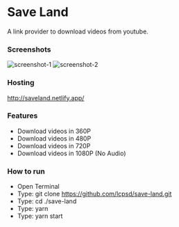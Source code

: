 # Save Land
A link provider to download videos from youtube.

### Screenshots
![screenshot-1](https://i.imgur.com/y82ZDrI.png)
![screenshot-2](https://i.imgur.com/uSd2U88.png)

### Hosting
http://saveland.netlify.app/

### Features
- Download videos in 360P
- Download videos in 480P
- Download videos in 720P
- Download videos in 1080P (No Audio)

### How to run
- Open Terminal
- Type: git clone https://github.com/lcpsd/save-land.git
- Type: cd ./save-land
- Type: yarn
- Type: yarn start

